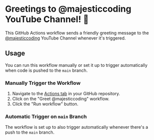 # Greetings to @majesticcoding YouTube Channel! 🎉

This GitHub Actions workflow sends a friendly greeting message to the [@majesticcoding](https://github.com/majesticcoding) YouTube Channel whenever it's triggered.

## Usage

You can run this workflow manually or set it up to trigger automatically when code is pushed to the `main` branch.

### Manually Trigger the Workflow

1. Navigate to the [Actions tab](../../actions) in your GitHub repository.
2. Click on the "Greet @majesticcoding" workflow.
3. Click the "Run workflow" button.

### Automatic Trigger on `main` Branch

The workflow is set up to also trigger automatically whenever there's a push to the `main` branch.
